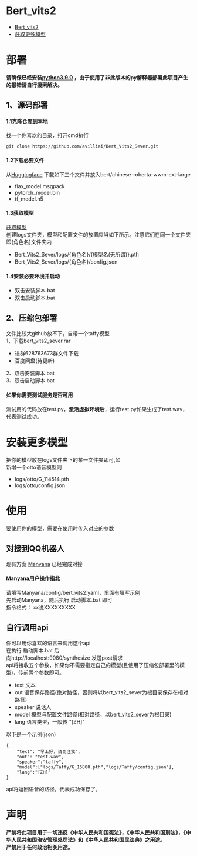 
# Bert_vits2
- [Bert_vits2](https://github.com/fishaudio/Bert-VITS2)
- [获取更多模型](https://www.bilibili.com/read/cv26912729/?jump_opus=1)
# 部署
**请确保已经安装[python3.9.0](https://github.com/avilliai/wReply/releases/tag/yirimirai-Bot) ，由于使用了非此版本的py解释器部署此项目产生的报错请自行搜索解决。**<br>
## 1、源码部署
#### 1.1克隆仓库到本地
找一个你喜欢的目录，打开cmd执行
```
git clone https://github.com/avilliai/Bert_Vits2_Sever.git
```
#### 1.2下载必要文件
从[Huggingface](https://huggingface.co/spaces/XzJosh/Azusa-Bert-VITS2/tree/main/bert/chinese-roberta-wwm-ext-large) 下载如下三个文件并放入bert/chinese-roberta-wwm-ext-large
- flax_model.msgpack
- pytorch_model.bin
- tf_model.h5<br>
#### 1.3获取模型
[获取模型](https://www.bilibili.com/read/cv26912729/?jump_opus=1) <br>
创建logs文件夹，模型和配置文件的放置应当如下所示。注意它们在同一个文件夹即{角色名}文件夹内
- Bert_Vits2_Sever/logs/{角色名}/{模型名(无所谓)}.pth
- Bert_Vits2_Sever/logs/{角色名}/config.json
#### 1.4安装必要环境并启动
- 双击安装脚本.bat<br>
- 双击启动脚本.bat<br>
## 2、压缩包部署
文件比较大github放不下，自带一个taffy模型<br>
1、下载bert_vits2_sever.rar
- 进群628763673群文件下载
- 百度网盘(待更新)<br>

2、双击安装脚本.bat<br>
3、双击启动脚本.bat<br>
#### 如果你需要测试服务是否可用
测试用的代码放在test.py，**激活虚拟环境后**，运行test.py如果生成了test.wav，代表测试成功。
# 安装更多模型
把你的模型放在logs文件夹下的某一文件夹即可,如<br>
新增一个otto语音模型则
  - logs/otto/G_114514.pth
  - logs/otto/config.json
# 使用
  要使用你的模型，需要在使用时传入对应的参数
## 对接到QQ机器人
现有方案 [Manyana](https://github.com/avilliai/Manyana) 已经完成对接
#### Manyana用户操作指北
请填写Manyana/config/bert_vits2.yaml，里面有填写示例<br>
先启动Manyana，随后执行 启动脚本.bat 即可<br>
指令格式： xx说XXXXXXXXX 
  
## 自行调用api
你可以用你喜欢的语言来调用这个api<br>
在执行 启动脚本.bat 后<br>
向http://localhost:9080/synthesize 发送post请求<br>
api将接收五个参数，如果你不需要指定自己的模型(且使用了压缩包部署里的模型)，传前两个参数即可。
- text          文本
- out           语音保存路径(绝对路径，否则将以bert_vits2_sever为根目录保存在相对路径)
- speaker       说话人
- model         模型与配置文件路径(相对路径，以bert_vits2_sever为根目录)
- lang          语言类型，一般传 "[ZH]"

以下是一个示例(json)
```
{
    "text": "早上好，请关注我", 
    "out": "test.wav",
    "speaker":"taffy",
    "model":["logs/Taffy/G_15800.pth","logs/Taffy/config.json"],
    "lang":"[ZH]"
}
```
api将返回语音的路径，代表成功保存了。

# 声明
**严禁将此项目用于一切违反《中华人民共和国宪法》，《中华人民共和国刑法》，《中华人民共和国治安管理处罚法》和《中华人民共和国民法典》之用途。**<br>
**严禁用于任何政治相关用途。**
